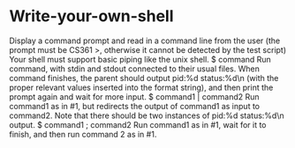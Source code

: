 # Write-your-own-shell
Display a command prompt and read in a command line from the user (the prompt must be CS361 >, otherwise it cannot be detected by the test script) Your shell must support basic piping like the unix shell. $ command Run command, with stdin and stdout connected to their usual files. When command finishes, the parent should output pid:%d status:%d\n (with the proper relevant values inserted into the format string), and then print the prompt again and wait for more input. $ command1 | command2 Run command1 as in #1, but redirects the output of command1 as input to command2. Note that there should be two instances of pid:%d status:%d\n output. $ command1 ; command2 Run command1 as in #1, wait for it to finish, and then run command 2 as in #1.
